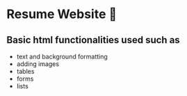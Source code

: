 # Resume Website 📄

## Basic html functionalities used such as
- text and background formatting
- adding images
- tables
- forms
- lists
